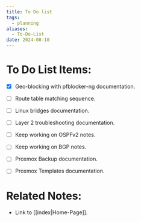 ```yaml
---
title: To Do list
tags:
  - planning
aliases:
  - To-Do-List
date: 2024-08-10
---
```


# To Do List Items:

- [x] Geo-blocking with pfblocker-ng documentation.
- [ ] Route table matching sequence.
- [ ] Linux bridges documentation.
- [ ] Layer 2 troubleshooting documentation.
- [ ] Keep working on OSPFv2 notes.
- [ ] Keep working on BGP notes.
- [ ] Proxmox Backup documentation.
- [ ] Proxmox Templates documentation.


# Related Notes:

- Link to [[index|Home-Page]].
